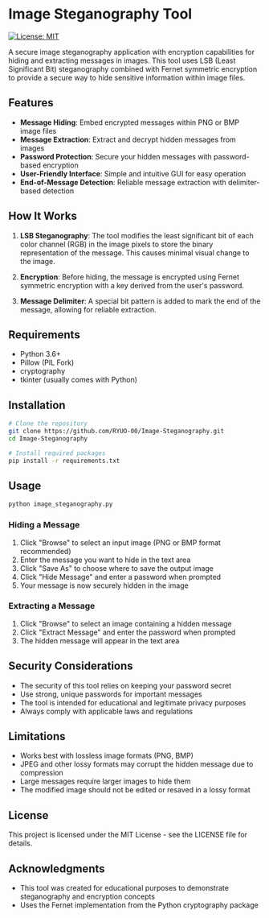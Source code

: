 # Image Steganography Tool

[![License: MIT](https://img.shields.io/badge/License-MIT-yellow.svg)](https://opensource.org/licenses/MIT)

A secure image steganography application with encryption capabilities for hiding and extracting messages in images. This tool uses LSB (Least Significant Bit) steganography combined with Fernet symmetric encryption to provide a secure way to hide sensitive information within image files.

## Features

- **Message Hiding**: Embed encrypted messages within PNG or BMP image files
- **Message Extraction**: Extract and decrypt hidden messages from images
- **Password Protection**: Secure your hidden messages with password-based encryption
- **User-Friendly Interface**: Simple and intuitive GUI for easy operation
- **End-of-Message Detection**: Reliable message extraction with delimiter-based detection

## How It Works

1. **LSB Steganography**: The tool modifies the least significant bit of each color channel (RGB) in the image pixels to store the binary representation of the message. This causes minimal visual change to the image.

2. **Encryption**: Before hiding, the message is encrypted using Fernet symmetric encryption with a key derived from the user's password.

3. **Message Delimiter**: A special bit pattern is added to mark the end of the message, allowing for reliable extraction.

## Requirements

- Python 3.6+
- Pillow (PIL Fork)
- cryptography
- tkinter (usually comes with Python)

## Installation

```bash
# Clone the repository
git clone https://github.com/RYUO-00/Image-Steganography.git
cd Image-Steganography

# Install required packages
pip install -r requirements.txt
```

## Usage

```bash
python image_steganography.py
```

### Hiding a Message

1. Click "Browse" to select an input image (PNG or BMP format recommended)
2. Enter the message you want to hide in the text area
3. Click "Save As" to choose where to save the output image
4. Click "Hide Message" and enter a password when prompted
5. Your message is now securely hidden in the image

### Extracting a Message

1. Click "Browse" to select an image containing a hidden message
2. Click "Extract Message" and enter the password when prompted
3. The hidden message will appear in the text area

## Security Considerations

- The security of this tool relies on keeping your password secret
- Use strong, unique passwords for important messages
- The tool is intended for educational and legitimate privacy purposes
- Always comply with applicable laws and regulations

## Limitations

- Works best with lossless image formats (PNG, BMP)
- JPEG and other lossy formats may corrupt the hidden message due to compression
- Large messages require larger images to hide them
- The modified image should not be edited or resaved in a lossy format

## License

This project is licensed under the MIT License - see the LICENSE file for details.

## Acknowledgments

- This tool was created for educational purposes to demonstrate steganography and encryption concepts
- Uses the Fernet implementation from the Python cryptography package
